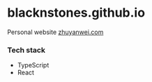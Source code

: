 # blacknstones.github.io

Personal website [zhuyanwei.com](https://zhuyanwei.com/)

### Tech stack
- TypeScript
- React
